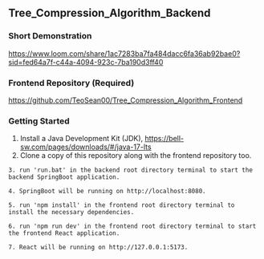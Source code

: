 ## Tree_Compression_Algorithm_Backend

### Short Demonstration
https://www.loom.com/share/1ac7283ba7fa484dacc6fa36ab92bae0?sid=fed64a7f-c44a-4094-923c-7ba190d3ff40

### Frontend Repository (Required)
https://github.com/TeoSean00/Tree_Compression_Algorithm_Frontend

### Getting Started
1. Install a Java Development Kit (JDK), https://bell-sw.com/pages/downloads/#/java-17-lts
2. Clone a copy of this repository along with the frontend repository too.
```
3. run 'run.bat' in the backend root directory terminal to start the backend SpringBoot application.
```
```
4. SpringBoot will be running on http://localhost:8080.
```
```
5. run 'npm install' in the frontend root directory terminal to install the necessary dependencies.
```
```
6. run 'npm run dev' in the frontend root directory terminal to start the frontend React application.
```
```
7. React will be running on http://127.0.0.1:5173.
```
